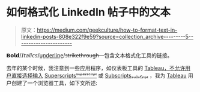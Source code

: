 # 如何格式化 LinkedIn 帖子中的文本

> 原文：<https://medium.com/geekculture/how-to-format-text-in-linkedin-posts-808e322f9e59?source=collection_archive---------5----------------------->

𝗕𝗼𝗹𝗱/𝘐𝘵𝘢𝘭𝘪𝘤𝘴/u̲n̲d̲e̲r̲l̲i̲n̲e̲/s̶t̶r̶i̶k̶e̶t̶h̶r̶o̶u̶g̶h̶—包含文本格式化工具的链接。

去年的某个时候，我注意到一些应用程序，如仪表板工具的 [Tableau，不允许用户直接选择输入](https://www.tableau.com/) [Superscriptsˢᵘᵖᵉʳˢᶜʳⁱᵖᵗ](https://www.computerhope.com/jargon/s/superscr.htm) 或 [Subscriptsₛᵤᵦₛ𝒸ᵣᵢₚₜ](https://www.computerhope.com/jargon/s/subscrip.htm) ，我为 [Tableau](https://www.tableau.com/) 用户创建了一个浏览器工具，如下文所述: